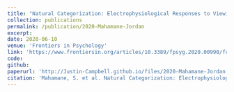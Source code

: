 ```yaml
---
title: "Natural Categorization: Electrophysiological Responses to Viewing Natural Versus Built Environments"
collection: publications
permalink: /publication/2020-Mahamane-Jordan
excerpt:
date: 2020-06-10
venue: 'Frontiers in Psychology'
link: 'https://www.frontiersin.org/articles/10.3389/fpsyg.2020.00990/full'
code:
github:
paperurl: 'http://Justin-Campbell.github.io/files/2020-Mahamane-Jordan.pdf'
citation: 'Mahamane, S. et al. Natural Categorization: Electrophysiological Responses to Viewing Natural Versus Built Environments. Front Psychol 11, 990 (2020).'
---
```

